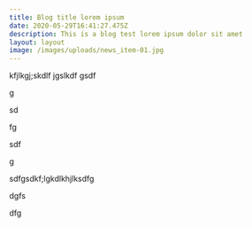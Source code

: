 ```yaml
---
title: Blog title lorem ipsum
date: 2020-05-29T16:41:27.475Z
description: This is a blog test lorem ipsum dolor sit amet
layout: layout
image: /images/uploads/news_item-01.jpg
---
```

kfjlkgj;skdlf jgslkdf gsdf

g

sd

fg

sdf

g

sdfgsdkf;lgkdlkhjlksdfg



dgfs

dfg
